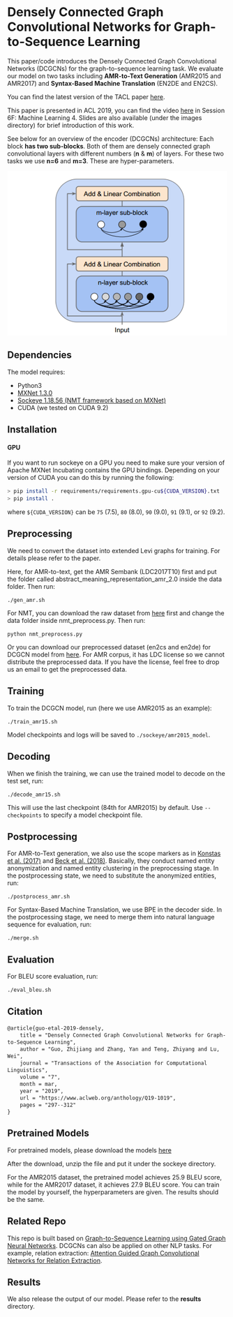 # Densely Connected Graph Convolutional Networks for Graph-to-Sequence Learning

This paper/code introduces the Densely Connected Graph Convolutional Networks (DCGCNs) for the graph-to-sequence learning task. We evaluate our model on two tasks including **AMR-to-Text Generation** (AMR2015 and AMR2017) and **Syntax-Based Machine Translation** (EN2DE and EN2CS).

You can find the latest version of the TACL paper [here](http://www.statnlp.org/wp-content/uploads/2019/03/DCGCN.pdf).

This paper is presented in ACL 2019, you can find the video [here](http://www.acl2019.org/EN/program.xhtml) in Session 6F: Machine Learning 4. Slides are also available (under the images directory) for brief introduction of this work.

See below for an overview of the encoder (DCGCNs) architecture: Each block **has two sub-blocks**. Both of them are densely connected graph convolutional layers with different numbers (**n** & **m**) of layers. For these two tasks we use **n=6** and **m=3**. These are hyper-parameters. 

![Densely Connected Graph Convolutional Layers](images/encoder.png "Densely connected layers")


## Dependencies
The model requires:
- Python3
- [MXNet 1.3.0](https://github.com/apache/incubator-mxnet/tree/1.3.0)
- [Sockeye 1.18.56 (NMT framework based on MXNet)](https://github.com/awslabs/sockeye)
- CUDA (we tested on CUDA 9.2)

## Installation
#### GPU

If you want to run sockeye on a GPU you need to make sure your version of Apache MXNet
Incubating contains the GPU bindings. Depending on your version of CUDA you can do this by running the following:

```bash
> pip install -r requirements/requirements.gpu-cu${CUDA_VERSION}.txt
> pip install .
```
where `${CUDA_VERSION}` can be `75` (7.5), `80` (8.0), `90` (9.0), `91` (9.1), or `92` (9.2).

## Preprocessing

We need to convert the dataset into extended Levi graphs for training. For details please refer to the paper.

Here, for AMR-to-text, get the AMR Sembank (LDC2017T10) first and put the folder called abstract_meaning_representation_amr_2.0 inside the data folder. Then run:

```
./gen_amr.sh
```

For NMT, you can download the raw dataset from [here](https://drive.google.com/drive/folders/0BxGk3yrG1HHVMy1aYTNld3BIN2s) first and change the data folder inside nmt_preprocess.py. Then run:

```
python nmt_preprocess.py
```

Or you can download our preprocessed dataset (en2cs and en2de) for DCGCN model from [here](https://drive.google.com/drive/folders/1QTWRTnQjDnnREeS1DCxMg46yTadl0A-e?usp=sharing). For AMR corpus, it has LDC license so we cannot distribute the preprocessed data. If you have the license, feel free to drop us an email to get the preprocessed data.

## Training

To train the DCGCN model, run (here we use AMR2015 as an example):

```
./train_amr15.sh
```

Model checkpoints and logs will be saved to `./sockeye/amr2015_model`.

## Decoding

When we finish the training, we can use the trained model to decode on the test set, run:

```
./decode_amr15.sh
```

This will use the last checkpoint (84th for AMR2015) by default. Use `--checkpoints` to specify a model checkpoint file.

## Postprocessing

For AMR-to-Text generation, we also use the scope markers as in [Konstas et al. (2017)](https://arxiv.org/pdf/1704.08381.pdf) and [Beck et al. (2018)](https://arxiv.org/pdf/1806.09835.pdf). Basically, they conduct named entity anonymization and named entity clustering in the preprocessing stage.
In the postprocessing state, we need to substitute the anonymized entities, run:

```
./postprocess_amr.sh
```

For Syntax-Based Machine Translation, we use BPE in the decoder side. In the postprocessing stage, we need to merge them into natural language sequence for evaluation, run:

```
./merge.sh
```


## Evaluation

For BLEU score evaluation, run:

```
./eval_bleu.sh
```

## Citation
```
@article{guo-etal-2019-densely,
    title = "Densely Connected Graph Convolutional Networks for Graph-to-Sequence Learning",
    author = "Guo, Zhijiang and Zhang, Yan and Teng, Zhiyang and Lu, Wei",
    journal = "Transactions of the Association for Computational Linguistics",
    volume = "7",
    month = mar,
    year = "2019",
    url = "https://www.aclweb.org/anthology/Q19-1019",
    pages = "297--312"
}
```

## Pretrained Models

For pretrained models, please download the models [here](https://drive.google.com/drive/folders/1QTWRTnQjDnnREeS1DCxMg46yTadl0A-e?usp=sharing)

After the download, unzip the file and put it under the sockeye directory.

For the AMR2015 dataset, the pretrained model achieves 25.9 BLEU score, while for the AMR2017 dataset, it achieves 27.9 BLEU score. You can train the model by yourself, the hyperparameters are given. The results should be the same.

## Related Repo

This repo is built based on [Graph-to-Sequence Learning using Gated Graph Neural Networks](https://github.com/beckdaniel/acl2018_graph2seq).
DCGCNs can also be applied on other NLP tasks. For example, relation extraction: [Attention Guided Graph Convolutional Networks for Relation Extraction](https://github.com/Cartus/AGGCN_TACRED).


## Results

We also release the output of our model. Please refer to the **results** directory.

